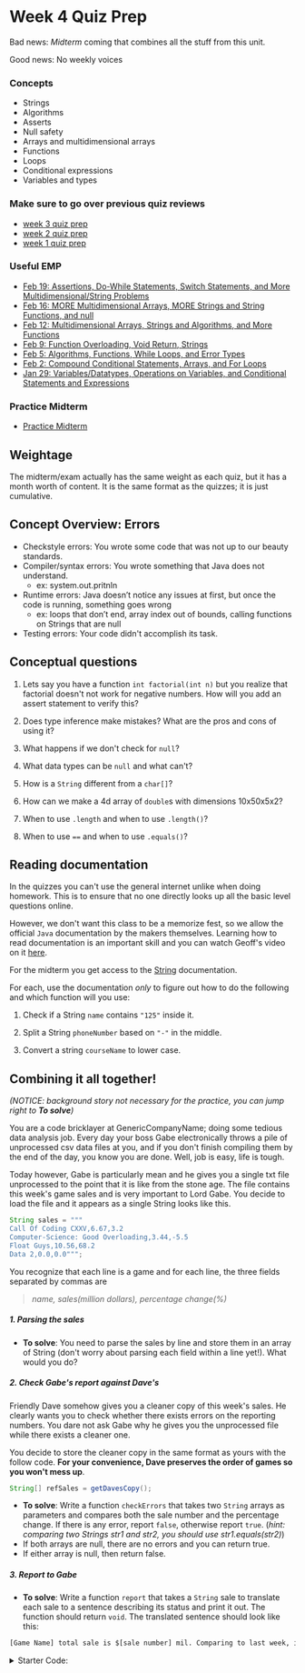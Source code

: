 # Week 4 Quiz Prep

Bad news: *Midterm* coming that combines all the stuff from this unit.

Good news: No weekly voices

### Concepts

* Strings
* Algorithms
* Asserts
* Null safety
* Arrays and multidimensional arrays
* Functions
* Loops
* Conditional expressions
* Variables and types

### Make sure to go over previous quiz reviews

* [week 3 quiz prep](https://github.com/ranchncarrots/CS125QuizPrepSpring21/blob/main/week3/QuizPrep.md)
* [week 2 quiz prep](https://github.com/ranchncarrots/CS125QuizPrepSpring21/blob/main/week2/quizPrep.md)
* [week 1 quiz prep](https://github.com/ranchncarrots/CS125QuizPrepSpring21/blob/main/week1/quizPrep.md)

### Useful EMP

* [Feb 19: Assertions, Do-While Statements, Switch Statements, and More Multidimensional/String Problems](https://cs199emp.netlify.app/dist/s21/2021-02-19.html)
* [Feb 16: MORE Multidimensional Arrays, MORE Strings and String Functions, and null](https://cs199emp.netlify.app/dist/s21/2021-02-16.html)
* [Feb 12: Multidimensional Arrays, Strings and Algorithms, and More Functions ](https://cs199emp.netlify.app/dist/s21/2021-02-12.html)
* [Feb 9: Function Overloading, Void Return, Strings](https://cs199emp.netlify.app/dist/s21/2021-02-09.html)
* [Feb 5: Algorithms, Functions, While Loops, and Error Types](https://cs199emp.netlify.app/dist/s21/2021-02-05.html)
* [Feb 2: Compound Conditional Statements, Arrays, and For Loops](https://cs199emp.netlify.app/dist/s21/2021-02-02.html)
* [Jan 29: Variables/Datatypes, Operations on Variables, and Conditional Statements and Expressions](https://cs199emp.netlify.app/dist/s21/2021-01-29.html)

### Practice Midterm
* [Practice Midterm](https://cs125.cs.illinois.edu/quizzes/)

## Weightage

The midterm/exam actually has the same weight as each quiz, but it has a month worth of content. It is the same format as the quizzes; it is just cumulative. 

## Concept Overview: Errors 
* Checkstyle errors: You wrote some code that was not up to our beauty standards.
* Compiler/syntax errors: You wrote something that Java does not understand. 
  * ex: system.out.pritnln
* Runtime errors: Java doesn’t notice any issues at first, but once the code is running, something goes wrong
  * ex: loops that don’t end, array index out of bounds, calling functions on Strings that are null
* Testing errors: Your code didn't accomplish its task.

## Conceptual questions 

1. Lets say you have a function `int factorial(int n)` but you realize that factorial doesn't not work for negative numbers. How will you add an assert statement to verify this?

2. Does type inference make mistakes? What are the pros and cons of using it?

3. What happens if we don't check for `null`? 

4. What data types can be `null` and what can't?

5. How is a `String` different from a `char[]`?

6. How can we make a 4d array of `double`s with dimensions 10x50x5x2?

7. When to use `.length` and when to use `.length()`?
8. When to use `==` and when to use `.equals()`? 

## Reading documentation

In the quizzes you can't use the general internet unlike when doing homework. This is to ensure that no one directly looks up all the basic level questions online. 

However, we don't want this class to be a memorize fest, so we allow the official `Java` documentation by the makers themselves. Learning how to read documentation is an important skill and you can watch Geoff's video on it [here](https://cs125.cs.illinois.edu/lessons/Spring2021/015_strings#strings-as-objects).

For the midterm you get access to the [String](https://docs.oracle.com/en/java/javase/14/docs/api/java.base/java/lang/String.html) documentation. 

For each, use the documentation _only_ to figure out how to do the following and which function will you use:

1. Check if a String `name` contains `"125"` inside it.

2. Split a String `phoneNumber` based on `"-"` in the middle.

3. Convert a string `courseName` to lower case.

## Combining it all together!

_(NOTICE: background story not necessary for the practice, you can jump right to **To solve**)_

You are a code bricklayer at GenericCompanyName; doing some tedious data analysis job. Every day your boss Gabe electronically throws a pile of unprocessed csv data files  at you, and if you don't finish compiling them by the end of the day, you know you are done. Well, job is easy, life  is tough.

Today however, Gabe is particularly mean and he gives you a single txt file unprocessed to the point that it is like from the stone age. The file contains this week's game sales and is very important to Lord Gabe. You decide to load the file and it appears as a single String looks like this.
```java
String sales = """
Call Of Coding CXXV,6.67,3.2
Computer-Science: Good Overloading,3.44,-5.5
Float Guys,10.56,68.2
Data 2,0.0,0.0""";
```
You recognize that each line is a game and for each line, the three fields separated by commas are

  > _name, sales(million dollars), percentage change(%)_

##### 1. Parsing the sales
 * **To solve**: You need to parse the sales by line and store them in an array of String (don't worry about parsing each field within a line yet!). What would you do?

##### 2. Check Gabe's report against Dave's 
Friendly Dave somehow gives you a cleaner copy of this week's sales. He clearly wants you to check whether there exists errors on the reporting numbers. You dare not ask Gabe why he gives you the unprocessed file while there exists a cleaner one.

You decide to store the cleaner copy in the same format as yours with the follow code. **For your convenience, Dave preserves the order of games so you won't mess up**.
```java
String[] refSales = getDavesCopy();
```
  * **To solve**: Write a function `checkErrors` that takes two `String` arrays as parameters and compares both the sale number and the percentage change. If there is any error, report `false`, otherwise report `true`.  (_hint: comparing two Strings str1 and str2, you should use str1.equals(str2)_)
   * If both arrays are null, there are no errors and you can return true. 
   * If either array is null, then return false. 


##### 3. Report to Gabe
  * **To solve**: Write a function `report` that takes a `String` sale to translate each sale to a sentence describing its status and print it out. The function should return `void`. The translated sentence should look like this:
  ```bash
  [Game Name] total sale is $[sale number] mil. Comparing to last week, it changes [percent change]%.
  ```

   <details>
   <summary>Starter Code:</summary>
   
   ```java
String sales = """
Call Of Coding CXXV,6.67,3.2
Computer-Science: Good Overloading,3.44,-5.5
Float Guys,10.56,68.2
Data 2,0.0,0.0""";

String[] parsedSales = sales.split("\n");
report(parsedSales[0]);
```
   </details>

